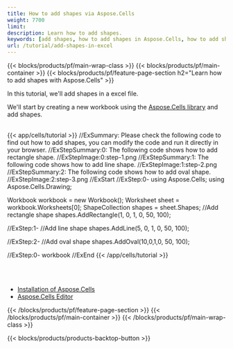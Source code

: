 ```yaml
---
title: How to add shapes via Aspose.Cells
weight: 7700
limit: 
description: Learn how to add shapes.
keywords: [add shapes, how to add shapes in Aspose.Cells, how to add shapes using Aspose.Cells]
url: /tutorial/add-shapes-in-excel
---
```


{{< blocks/products/pf/main-wrap-class >}}
{{< blocks/products/pf/main-container >}}
{{< blocks/products/pf/feature-page-section h2="Learn how to add shapes with Aspose.Cells" >}}

<p>
In this tutorial, we'll add shapes in a excel file.
</p>

<p>
We'll start by creating a new workbook using the <a href="https://www.nuget.org/packages/Aspose.Cells">Aspose.Cells library</a> and add shapes.
</p>

<br />
{{< app/cells/tutorial >}}
//ExSummary: Please check the following code to find out how to add shapes, you can modify the code and run it directly in your browser.
//ExStepSummary:0: The following code shows how to add rectangle shape.
//ExStepImage:0:step-1.png
//ExStepSummary:1: The following code shows how to add line shape.
//ExStepImage:1:step-2.png
//ExStepSummary:2: The following code shows how to add oval shape.
//ExStepImage:2:step-3.png
//ExStart
//ExStep:0-
using Aspose.Cells;
using Aspose.Cells.Drawing;

Workbook workbook = new Workbook();
Worksheet sheet = workbook.Worksheets[0];
ShapeCollection shapes = sheet.Shapes;
//Add rectangle shape
shapes.AddRectangle(1, 0, 1, 0, 50, 100);

//ExStep:1-
//Add line shape
shapes.AddLine(5, 0, 1, 0, 50, 100);

//ExStep:2-
//Add oval shape
shapes.AddOval(10,0,1,0, 50, 100);

//ExStep:0-
workbook
//ExEnd
{{< /app/cells/tutorial >}}
<br />

<br />
<br />
<div class="code-sample">
    <ul class="link-list">
        <li class="link-item"><a href="https://docs.aspose.com/cells/net/installation/">Installation of Aspose.Cells</a></li>
        <li class="link-item"><a href="https://products.aspose.app/cells/editor/">Aspose.Cells Editor</a></li>
    </ul>
</div>

{{< /blocks/products/pf/feature-page-section >}}
{{< /blocks/products/pf/main-container >}}
{{< /blocks/products/pf/main-wrap-class >}}

{{< blocks/products/products-backtop-button >}}